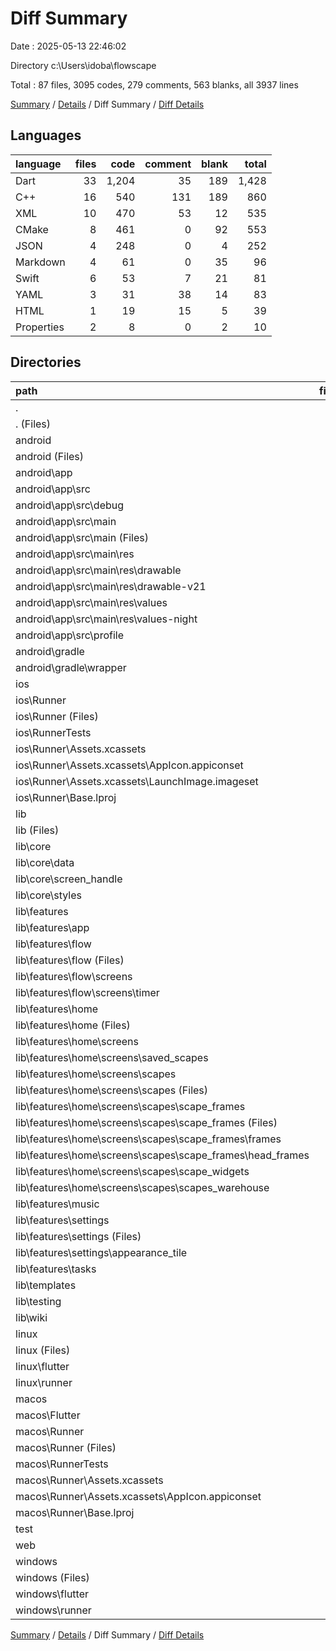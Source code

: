 # Diff Summary

Date : 2025-05-13 22:46:02

Directory c:\\Users\\idoba\\flowscape

Total : 87 files,  3095 codes, 279 comments, 563 blanks, all 3937 lines

[Summary](results.md) / [Details](details.md) / Diff Summary / [Diff Details](diff-details.md)

## Languages
| language | files | code | comment | blank | total |
| :--- | ---: | ---: | ---: | ---: | ---: |
| Dart | 33 | 1,204 | 35 | 189 | 1,428 |
| C++ | 16 | 540 | 131 | 189 | 860 |
| XML | 10 | 470 | 53 | 12 | 535 |
| CMake | 8 | 461 | 0 | 92 | 553 |
| JSON | 4 | 248 | 0 | 4 | 252 |
| Markdown | 4 | 61 | 0 | 35 | 96 |
| Swift | 6 | 53 | 7 | 21 | 81 |
| YAML | 3 | 31 | 38 | 14 | 83 |
| HTML | 1 | 19 | 15 | 5 | 39 |
| Properties | 2 | 8 | 0 | 2 | 10 |

## Directories
| path | files | code | comment | blank | total |
| :--- | ---: | ---: | ---: | ---: | ---: |
| . | 87 | 3,095 | 279 | 563 | 3,937 |
| . (Files) | 4 | 41 | 38 | 21 | 100 |
| android | 9 | 74 | 51 | 11 | 136 |
| android (Files) | 1 | 3 | 0 | 1 | 4 |
| android\\app | 7 | 66 | 51 | 9 | 126 |
| android\\app\\src | 7 | 66 | 51 | 9 | 126 |
| android\\app\\src\\debug | 1 | 3 | 4 | 1 | 8 |
| android\\app\\src\\main | 5 | 60 | 43 | 7 | 110 |
| android\\app\\src\\main (Files) | 1 | 34 | 11 | 1 | 46 |
| android\\app\\src\\main\\res | 4 | 26 | 32 | 6 | 64 |
| android\\app\\src\\main\\res\\drawable | 1 | 4 | 7 | 2 | 13 |
| android\\app\\src\\main\\res\\drawable-v21 | 1 | 4 | 7 | 2 | 13 |
| android\\app\\src\\main\\res\\values | 1 | 9 | 9 | 1 | 19 |
| android\\app\\src\\main\\res\\values-night | 1 | 9 | 9 | 1 | 19 |
| android\\app\\src\\profile | 1 | 3 | 4 | 1 | 8 |
| android\\gradle | 1 | 5 | 0 | 1 | 6 |
| android\\gradle\\wrapper | 1 | 5 | 0 | 1 | 6 |
| ios | 8 | 229 | 4 | 13 | 246 |
| ios\\Runner | 7 | 222 | 2 | 9 | 233 |
| ios\\Runner (Files) | 2 | 13 | 0 | 3 | 16 |
| ios\\RunnerTests | 1 | 7 | 2 | 4 | 13 |
| ios\\Runner\\Assets.xcassets | 3 | 148 | 0 | 4 | 152 |
| ios\\Runner\\Assets.xcassets\\AppIcon.appiconset | 1 | 122 | 0 | 1 | 123 |
| ios\\Runner\\Assets.xcassets\\LaunchImage.imageset | 2 | 26 | 0 | 3 | 29 |
| ios\\Runner\\Base.lproj | 2 | 61 | 2 | 2 | 65 |
| lib | 34 | 1,238 | 25 | 208 | 1,471 |
| lib (Files) | 1 | 56 | 1 | 12 | 69 |
| lib\\core | 6 | 330 | 9 | 36 | 375 |
| lib\\core\\data | 2 | 203 | 5 | 12 | 220 |
| lib\\core\\screen_handle | 1 | 9 | 0 | 3 | 12 |
| lib\\core\\styles | 3 | 118 | 4 | 21 | 143 |
| lib\\features | 23 | 785 | 15 | 129 | 929 |
| lib\\features\\app | 1 | 66 | 2 | 8 | 76 |
| lib\\features\\flow | 2 | 71 | 2 | 16 | 89 |
| lib\\features\\flow (Files) | 1 | 25 | 1 | 6 | 32 |
| lib\\features\\flow\\screens | 1 | 46 | 1 | 10 | 57 |
| lib\\features\\flow\\screens\\timer | 1 | 46 | 1 | 10 | 57 |
| lib\\features\\home | 15 | 468 | 9 | 78 | 555 |
| lib\\features\\home (Files) | 1 | 54 | 1 | 8 | 63 |
| lib\\features\\home\\screens | 14 | 414 | 8 | 70 | 492 |
| lib\\features\\home\\screens\\saved_scapes | 1 | 15 | 0 | 3 | 18 |
| lib\\features\\home\\screens\\scapes | 13 | 399 | 8 | 67 | 474 |
| lib\\features\\home\\screens\\scapes (Files) | 1 | 124 | 2 | 19 | 145 |
| lib\\features\\home\\screens\\scapes\\scape_frames | 5 | 42 | 2 | 11 | 55 |
| lib\\features\\home\\screens\\scapes\\scape_frames (Files) | 1 | 2 | 0 | 1 | 3 |
| lib\\features\\home\\screens\\scapes\\scape_frames\\frames | 2 | 10 | 1 | 5 | 16 |
| lib\\features\\home\\screens\\scapes\\scape_frames\\head_frames | 2 | 30 | 1 | 5 | 36 |
| lib\\features\\home\\screens\\scapes\\scape_widgets | 5 | 193 | 4 | 32 | 229 |
| lib\\features\\home\\screens\\scapes\\scapes_warehouse | 2 | 40 | 0 | 5 | 45 |
| lib\\features\\music | 1 | 21 | 0 | 3 | 24 |
| lib\\features\\settings | 3 | 138 | 2 | 21 | 161 |
| lib\\features\\settings (Files) | 1 | 104 | 2 | 12 | 118 |
| lib\\features\\settings\\appearance_tile | 2 | 34 | 0 | 9 | 43 |
| lib\\features\\tasks | 1 | 21 | 0 | 3 | 24 |
| lib\\templates | 1 | 19 | 0 | 4 | 23 |
| lib\\testing | 1 | 0 | 0 | 1 | 1 |
| lib\\wiki | 2 | 48 | 0 | 26 | 74 |
| linux | 9 | 325 | 37 | 92 | 454 |
| linux (Files) | 1 | 104 | 0 | 25 | 129 |
| linux\\flutter | 4 | 105 | 9 | 27 | 141 |
| linux\\runner | 4 | 116 | 28 | 40 | 184 |
| macos | 6 | 445 | 5 | 17 | 467 |
| macos\\Flutter | 1 | 4 | 3 | 4 | 11 |
| macos\\Runner | 4 | 434 | 0 | 9 | 443 |
| macos\\Runner (Files) | 2 | 23 | 0 | 7 | 30 |
| macos\\RunnerTests | 1 | 7 | 2 | 4 | 13 |
| macos\\Runner\\Assets.xcassets | 1 | 68 | 0 | 1 | 69 |
| macos\\Runner\\Assets.xcassets\\AppIcon.appiconset | 1 | 68 | 0 | 1 | 69 |
| macos\\Runner\\Base.lproj | 1 | 343 | 0 | 1 | 344 |
| test | 1 | 14 | 10 | 7 | 31 |
| web | 2 | 54 | 15 | 6 | 75 |
| windows | 14 | 675 | 94 | 188 | 957 |
| windows (Files) | 1 | 89 | 0 | 20 | 109 |
| windows\\flutter | 4 | 124 | 9 | 29 | 162 |
| windows\\runner | 9 | 462 | 85 | 139 | 686 |

[Summary](results.md) / [Details](details.md) / Diff Summary / [Diff Details](diff-details.md)